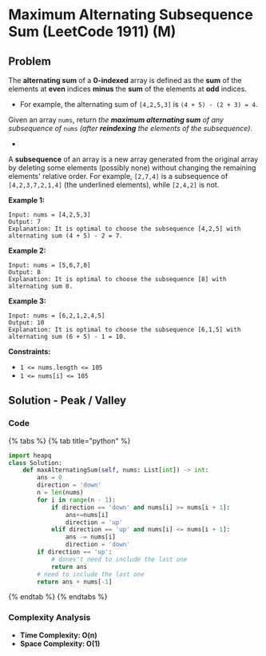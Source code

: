 # Maximum Alternating Subsequence Sum \(LeetCode 1911\) \(M\)

## Problem

The **alternating sum** of a **0-indexed** array is defined as the **sum** of the elements at **even** indices **minus** the **sum** of the elements at **odd** indices.

* For example, the alternating sum of `[4,2,5,3]` is `(4 + 5) - (2 + 3) = 4`.

Given an array `nums`, return _the **maximum alternating sum** of any subsequence of_ `nums` _\(after **reindexing** the elements of the subsequence\)_.

* 
A **subsequence** of an array is a new array generated from the original array by deleting some elements \(possibly none\) without changing the remaining elements' relative order. For example, `[2,7,4]` is a subsequence of `[4,2,3,7,2,1,4]` \(the underlined elements\), while `[2,4,2]` is not.

**Example 1:**

```text
Input: nums = [4,2,5,3]
Output: 7
Explanation: It is optimal to choose the subsequence [4,2,5] with alternating sum (4 + 5) - 2 = 7.
```

**Example 2:**

```text
Input: nums = [5,6,7,8]
Output: 8
Explanation: It is optimal to choose the subsequence [8] with alternating sum 8.
```

**Example 3:**

```text
Input: nums = [6,2,1,2,4,5]
Output: 10
Explanation: It is optimal to choose the subsequence [6,1,5] with alternating sum (6 + 5) - 1 = 10.
```

**Constraints:**

* `1 <= nums.length <= 105`
* `1 <= nums[i] <= 105`

## Solution - Peak / Valley

### Code

{% tabs %}
{% tab title="python" %}
```python
import heapq
class Solution:
    def maxAlternatingSum(self, nums: List[int]) -> int:
        ans = 0
        direction = 'down'
        n = len(nums)
        for i in range(n - 1):
            if direction == 'down' and nums[i] >= nums[i + 1]:
                ans+=nums[i]
                direction = 'up'
            elif direction == 'up' and nums[i] <= nums[i + 1]:
                ans -= nums[i]
                direction = 'down'
        if direction == 'up':
            # dones't need to include the last one
            return ans
        # need to include the last one
        return ans + nums[-1]
```
{% endtab %}
{% endtabs %}

### Complexity Analysis

* **Time Complexity: O\(n\)**
* **Space Complexity: O\(1\)**

